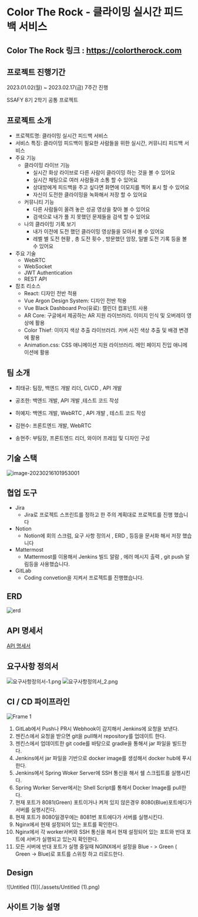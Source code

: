 

# Color The Rock - 클라이밍 실시간 피드백 서비스

## Color The Rock 링크 : https://colortherock.com



## 프로젝트 진행기간

2023.01.02(월) ~ 2023.02.17(금) 7주간 진행

SSAFY 8기 2학기 공통 프로젝트



## 프로젝트 소개

* 프로젝트명: 클라이밍 실시간 피드백 서비스
* 서비스 특징: 클라이밍 피드백이 필요한 사람들을 위한 실시간, 커뮤니티 피드백 서비스
* 주요 기능
  - 클라이밍 라이브 기능
    - 실시간 화상 라이브로 다른 사람이 클라이밍 하는 것을 볼 수 있어요
    - 실시간 채팅으로 여러  사람들과 소통 할  수 있어요
    - 상대방에게 피드백을 주고 싶다면 화면에 이모지를 찍어 표시 할 수 있어요
    - 자신이 도전한 클라이밍을 녹화해서 저장 할 수 있어요
  - 커뮤니티 기능
    - 다른 사람들이 올려 놓은 성공 영상을 찾아 볼 수 있어요
    - 검색으로 내가 풀 지 못했던 문제들을 검색 할 수 있어요
  - 나의 클라이밍 기록 보기
    - 내가 이전에 도전 했던 클라이밍 영상들을 모아서 볼 수 있어요
    - 레벨 별 도전 현황 , 총 도전 횟수 , 방문했던 암장, 일별 도전 기록 등을 볼 수 있어요
* 주요 기술
  - WebRTC
  - WebSocket
  - JWT Authentication
  - REST API
* 참조 리소스
  * React: 디자인 전반 적용
  * Vue Argon Design System: 디자인 전반 적용
  * Vue Black Dashboard Pro(유료): 캘린더 컴포넌트 사용
  * AR Core: 구글에서 제공하는 AR 지원 라이브러리. 이미지 인식 및 오버레이 영상에 활용
  * Color Thief: 이미지 색상 추출 라이브러리. 커버 사진 색상 추출 및 배경 변경에 활용
  * Animation.css: CSS 애니메이션 지원 라이브러리. 메인 페이지 진입 애니메이션에 활용

## 팀 소개
* 최태규: 팀장, 백엔드 개발 리더, CI/CD , API 개발

* 공조한: 백엔드 개발, API 개발 ,테스트 코드 작성

* 허예지: 백엔드 개발, WebRTC , API 개발 , 테스트 코드 작성

* 김현수: 프론트엔드 개발, WebRTC

* 송현주: 부팀장, 프론트엔드 리더, 와이어 프레임 및 디자인 구성 

  

## 기술 스택

![image-20230216101953001](./assets/image-20230216101953001.png)

## 협업 도구

- Jira
  - Jira로 프로젝트 스프린트를 정하고 한 주의 계획대로 프로젝트를 진행 했습니다
- Notion
  - Notion에 회의 스크럼, 요구 사항 정의서 , ERD , 등등을 문서화 해서 저장 했습니다
- Mattermost
  - Mattermost를 이용해서 Jenkins 빌드 알람 , 에러 메시지  출력 , git push 알림등을 사용했습니다.
- GitLab
  - Coding convetion을 지켜서 프로젝트를 진행했습니다.

## ERD

![erd](./assets/erd.png)

## API 명세서

[API 명세서](./docs/swagger.html)



## 요구사항 정의서

![요구사항정의서-1.png](./요구사항정의서-1.png)
![요구사항정의서_2.png](./요구사항정의서_2.png)





## CI / CD 파이프라인

![Frame 1](./assets/그림1.png)



1. GitLab에서 Push나 PR시 Webhook이 감지해서 Jenkins에 요청을 보낸다.
2. 젠킨스에서 요청을 받으면 git을 pull해서 repository를 업데이트 한다.
3. 젠킨스에서 업데이트한 git code를 바탕으로 gradle을 통해서 jar 파일을 빌드한다.
4. Jenkins에서 jar 파일을 기반으로 docker image를 생성해서 docker hub에 푸시한다.
5. Jenkins에서 Spring Woker Server에 SSH 통신을 해서 쉘 스크립트를 실행시킨다.
6. Spring Worker Server에서는 Shell Script를 통해서 Docker Image를 pull한다.
7. 현재 포트가 8081(Green) 포트이거나 켜져 있지 않은경우 8080(Blue)포트에다가 서버를 실행시킨다.
8. 현재 포트가 8080일경우에는 8081번 포트에다가 서버를 실행시킨다.
9. Nginx에서 현재 설정되어 있는 포트를 확인한다.
10. Nginx에서 각 worker서버와 SSH 통신을 해서 현재 설정되어 있는 포트와 반대 포트에 서버가 실행되고 있는지 확인한다.
11. 모든 서버에 반대 포트가 실행 중일때 NGINX에서 설정을 Blue - > Green ( Green -> Blue)로 포트를 스위칭 하고 리로드한다.



## Design

![Untitled (1)](./assets/Untitled (1).png)





##  사이트 기능 설명

